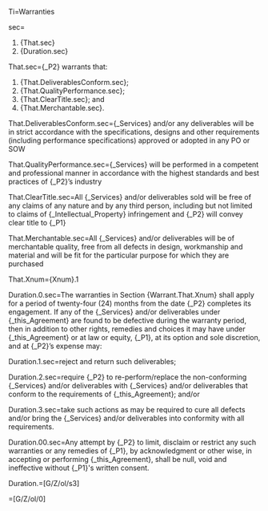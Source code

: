 Ti=Warranties

sec=<ol><li>{That.sec}<li>{Duration.sec}</ol>

That.sec={_P2} warrants that: <ol><li>{That.DeliverablesConform.sec};</li><li>{That.QualityPerformance.sec};</li><li>{That.ClearTitle.sec}; and </li><li>{That.Merchantable.sec}.</li></ol>

That.DeliverablesConform.sec={_Services} and/or any deliverables will be in strict accordance with the specifications, designs and other requirements (including performance specifications) approved or adopted in any PO or SOW

That.QualityPerformance.sec={_Services} will be performed in a competent and professional manner in accordance with the highest standards and best practices of {_P2}’s industry

That.ClearTitle.sec=All {_Services} and/or deliverables sold will be free of any claims of any nature and by any third person, including but not limited to claims of {_Intellectual_Property} infringement and {_P2} will convey clear title to {_P1}

That.Merchantable.sec=All {_Services} and/or deliverables will be of merchantable quality, free from all defects in design, workmanship and material and will be fit for the particular purpose for which they are purchased

That.Xnum={Xnum}.1

Duration.0.sec=The warranties in Section {Warrant.That.Xnum} shall apply for a period of twenty-four (24) months from the date {_P2} completes its engagement. If any of the {_Services} and/or deliverables under {_this_Agreement} are found to be defective during the warranty period, then in addition to other rights, remedies and choices it may have under {_this_Agreement} or at law or equity, {_P1}, at its option and sole discretion, and at {_P2}’s expense may:

Duration.1.sec=reject and return such deliverables;

Duration.2.sec=require {_P2} to re-perform/replace the non-conforming {_Services} and/or deliverables with {_Services} and/or deliverables that conform to the requirements of {_this_Agreement}; and/or

Duration.3.sec=take such actions as may be required to cure all defects and/or bring the {_Services} and/or deliverables into conformity with all requirements.

Duration.00.sec=Any attempt by {_P2} to limit, disclaim or restrict any such warranties or any remedies of {_P1}, by acknowledgment or other wise, in accepting or performing {_this_Agreement}, shall be null, void and ineffective without {_P1}'s written consent.
 
Duration.=[G/Z/ol/s3]

=[G/Z/ol/0]
